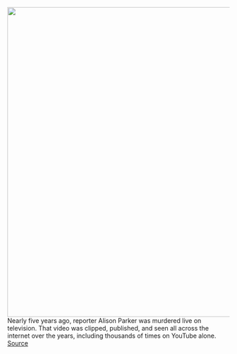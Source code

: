 <img src='https://cdn.vox-cdn.com/thumbor/gjk7Fs9m648zT9EAixZUylN03HU=/0x0:2040x1360/1200x800/filters:focal(857x517:1183x843)/cdn.vox-cdn.com/uploads/chorus_image/image/66345512/acastro_180321_1777_youtube_0002.0.jpg' width='700px' /><br/>
Nearly five years ago, reporter Alison Parker was murdered live on television. That video was clipped, published, and seen all across the internet over the years, including thousands of times on YouTube alone.
<a href='https://www.theverge.com/2020/2/20/21145959/google-youtube-journalist-death-video-ftc-complaint-parker'> Source <a/>